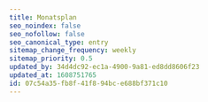 ```yaml
---
title: Monatsplan
seo_noindex: false
seo_nofollow: false
seo_canonical_type: entry
sitemap_change_frequency: weekly
sitemap_priority: 0.5
updated_by: 34d4dc92-ec1a-4900-9a81-ed8dd8606f23
updated_at: 1608751765
id: 07c54a35-fb8f-41f8-94bc-e688bf371c10
---
```

